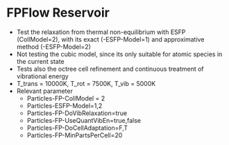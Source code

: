 # FPFlow Reservoir
* Test the relaxation from thermal non-equilibrium with ESFP (CollModel=2), with its exact (-ESFP-Model=1) and approximative method (-ESFP-Model=2)
* Not testing the cubic model, since its only suitable for atomic species in the current state
* Tests also the octree cell refinement and continuous treatment of vibrational energy
* T_trans = 10000K, T_rot = 7500K, T_vib = 5000K
* Relevant parameter
  * Particles-FP-CollModel = 2
  * Particles-ESFP-Model=1,2
  * Particles-FP-DoVibRelaxation=true
  * Particles-FP-UseQuantVibEn=true,false
  * Particles-FP-DoCellAdaptation=F,T
  * Particles-FP-MinPartsPerCell=20

